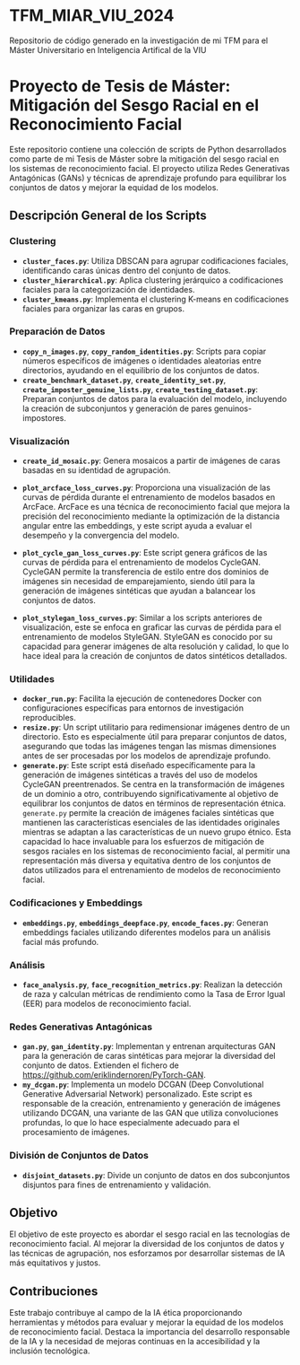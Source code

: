 # TFM_MIAR_VIU_2024
Repositorio de código generado en la investigación de mi TFM para el Máster Universitario en Inteligencia Artifical de la VIU

# Proyecto de Tesis de Máster: Mitigación del Sesgo Racial en el Reconocimiento Facial

Este repositorio contiene una colección de scripts de Python desarrollados como parte de mi Tesis de Máster sobre la mitigación del sesgo racial en los sistemas de reconocimiento facial. El proyecto utiliza Redes Generativas Antagónicas (GANs) y técnicas de aprendizaje profundo para equilibrar los conjuntos de datos y mejorar la equidad de los modelos.

## Descripción General de los Scripts

### Clustering
- **`cluster_faces.py`**: Utiliza DBSCAN para agrupar codificaciones faciales, identificando caras únicas dentro del conjunto de datos.
- **`cluster_hierarchical.py`**: Aplica clustering jerárquico a codificaciones faciales para la categorización de identidades.
- **`cluster_kmeans.py`**: Implementa el clustering K-means en codificaciones faciales para organizar las caras en grupos.

### Preparación de Datos
- **`copy_n_images.py`**, **`copy_random_identities.py`**: Scripts para copiar números específicos de imágenes o identidades aleatorias entre directorios, ayudando en el equilibrio de los conjuntos de datos.
- **`create_benchmark_dataset.py`**, **`create_identity_set.py`**, **`create_imposter_genuine_lists.py`**, **`create_testing_dataset.py`**: Preparan conjuntos de datos para la evaluación del modelo, incluyendo la creación de subconjuntos y generación de pares genuinos-impostores.

### Visualización
- **`create_id_mosaic.py`**: Genera mosaicos a partir de imágenes de caras basadas en su identidad de agrupación.
- **`plot_arcface_loss_curves.py`**: Proporciona una visualización de las curvas de pérdida durante el entrenamiento de modelos basados en ArcFace. ArcFace es una técnica de reconocimiento facial que mejora la precisión del reconocimiento mediante la optimización de la distancia angular entre las embeddings, y este script ayuda a evaluar el desempeño y la convergencia del modelo.

- **`plot_cycle_gan_loss_curves.py`**: Este script genera gráficos de las curvas de pérdida para el entrenamiento de modelos CycleGAN. CycleGAN permite la transferencia de estilo entre dos dominios de imágenes sin necesidad de emparejamiento, siendo útil para la generación de imágenes sintéticas que ayudan a balancear los conjuntos de datos.

- **`plot_stylegan_loss_curves.py`**: Similar a los scripts anteriores de visualización, este se enfoca en graficar las curvas de pérdida para el entrenamiento de modelos StyleGAN. StyleGAN es conocido por su capacidad para generar imágenes de alta resolución y calidad, lo que lo hace ideal para la creación de conjuntos de datos sintéticos detallados.

### Utilidades
- **`docker_run.py`**: Facilita la ejecución de contenedores Docker con configuraciones específicas para entornos de investigación reproducibles.
- **`resize.py`**: Un script utilitario para redimensionar imágenes dentro de un directorio. Esto es especialmente útil para preparar conjuntos de datos, asegurando que todas las imágenes tengan las mismas dimensiones antes de ser procesadas por los modelos de aprendizaje profundo.
- **`generate.py`**: Este script está diseñado específicamente para la generación de imágenes sintéticas a través del uso de modelos CycleGAN preentrenados. Se centra en la transformación de imágenes de un dominio a otro, contribuyendo significativamente al objetivo de equilibrar los conjuntos de datos en términos de representación étnica. `generate.py` permite la creación de imágenes faciales sintéticas que mantienen las características esenciales de las identidades originales mientras se adaptan a las características de un nuevo grupo étnico. Esta capacidad lo hace invaluable para los esfuerzos de mitigación de sesgos raciales en los sistemas de reconocimiento facial, al permitir una representación más diversa y equitativa dentro de los conjuntos de datos utilizados para el entrenamiento de modelos de reconocimiento facial.

### Codificaciones y Embeddings
- **`embeddings.py`**, **`embeddings_deepface.py`**, **`encode_faces.py`**: Generan embeddings faciales utilizando diferentes modelos para un análisis facial más profundo.

### Análisis
- **`face_analysis.py`**, **`face_recognition_metrics.py`**: Realizan la detección de raza y calculan métricas de rendimiento como la Tasa de Error Igual (EER) para modelos de reconocimiento facial.

### Redes Generativas Antagónicas
- **`gan.py`**, **`gan_identity.py`**: Implementan y entrenan arquitecturas GAN para la generación de caras sintéticas para mejorar la diversidad del conjunto de datos. Extienden el fichero de https://github.com/eriklindernoren/PyTorch-GAN.
- **`my_dcgan.py`**: Implementa un modelo DCGAN (Deep Convolutional Generative Adversarial Network) personalizado. Este script es responsable de la creación, entrenamiento y generación de imágenes utilizando DCGAN, una variante de las GAN que utiliza convoluciones profundas, lo que lo hace especialmente adecuado para el procesamiento de imágenes.

### División de Conjuntos de Datos
- **`disjoint_datasets.py`**: Divide un conjunto de datos en dos subconjuntos disjuntos para fines de entrenamiento y validación.

## Objetivo

El objetivo de este proyecto es abordar el sesgo racial en las tecnologías de reconocimiento facial. Al mejorar la diversidad de los conjuntos de datos y las técnicas de agrupación, nos esforzamos por desarrollar sistemas de IA más equitativos y justos.

## Contribuciones

Este trabajo contribuye al campo de la IA ética proporcionando herramientas y métodos para evaluar y mejorar la equidad de los modelos de reconocimiento facial. Destaca la importancia del desarrollo responsable de la IA y la necesidad de mejoras continuas en la accesibilidad y la inclusión tecnológica.

